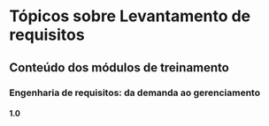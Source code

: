 # Tópicos sobre Levantamento de requisitos

## Conteúdo dos módulos de treinamento

### Engenharia de requisitos: da demanda ao gerenciamento

#### 1.0 